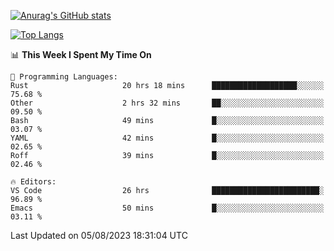 [![Anurag's GitHub stats](https://github-readme-stats.vercel.app/api?username=wugouzi&count_private=true)](https://github.com/anuraghazra/github-readme-stats)

[![Top Langs](https://github-readme-stats.vercel.app/api/top-langs/?username=wugouzi&layout=compact&count_private=true&hide=html)](https://github.com/anuraghazra/github-readme-stats)

<!--START_SECTION:waka-->
📊 **This Week I Spent My Time On** 

```text
💬 Programming Languages: 
Rust                     20 hrs 18 mins      ███████████████████░░░░░░   75.68 % 
Other                    2 hrs 32 mins       ██░░░░░░░░░░░░░░░░░░░░░░░   09.50 % 
Bash                     49 mins             █░░░░░░░░░░░░░░░░░░░░░░░░   03.07 % 
YAML                     42 mins             █░░░░░░░░░░░░░░░░░░░░░░░░   02.65 % 
Roff                     39 mins             █░░░░░░░░░░░░░░░░░░░░░░░░   02.46 % 

🔥 Editors: 
VS Code                  26 hrs              ████████████████████████░   96.89 % 
Emacs                    50 mins             █░░░░░░░░░░░░░░░░░░░░░░░░   03.11 % 
```


 Last Updated on 05/08/2023 18:31:04 UTC
<!--END_SECTION:waka-->

<!--
**wugouzi/wugouzi** is a ✨ _special_ ✨ repository because its `README.md` (this file) appears on your GitHub profile.

Here are some ideas to get you started:

- 🔭 I’m currently working on ...
- 🌱 I’m currently learning ...
- 👯 I’m looking to collaborate on ...
- 🤔 I’m looking for help with ...
- 💬 Ask me about ...
- 📫 How to reach me: ...
- 😄 Pronouns: ...
- ⚡ Fun fact: ...
-->
